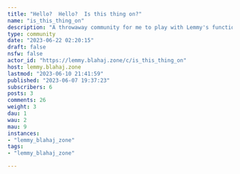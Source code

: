 ```yaml
---
title: "Hello?  Hello?  Is this thing on?" 
name: "is_this_thing_on"
description: "A throwaway community for me to play with Lemmy's functionality.  I'd make it private if I could but I can't!"
type: community
date: "2023-06-22 02:20:15"
draft: false
nsfw: false
actor_id: "https://lemmy.blahaj.zone/c/is_this_thing_on"
host: lemmy.blahaj.zone
lastmod: "2023-06-10 21:41:59"
published: "2023-06-07 19:37:23"
subscribers: 6
posts: 3
comments: 26
weight: 3
dau: 1
wau: 2
mau: 9
instances:
- "lemmy_blahaj_zone"
tags: 
- "lemmy_blahaj_zone"

---
```


